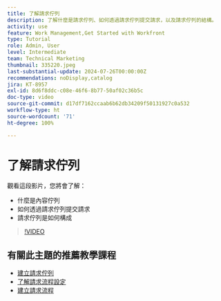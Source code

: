 ```yaml
---
title: 了解請求佇列
description: 了解什麼是請求佇列、如何透過請求佇列提交請求，以及請求佇列的結構。
activity: use
feature: Work Management,Get Started with Workfront
type: Tutorial
role: Admin, User
level: Intermediate
team: Technical Marketing
thumbnail: 335220.jpeg
last-substantial-update: 2024-07-26T00:00:00Z
recommendations: noDisplay,catalog
jira: KT-8957
exl-id: 8d6f8ddc-c08e-46f6-8b77-50af02c36b5c
doc-type: video
source-git-commit: d17df7162ccaab6b62db34209f50131927c0a532
workflow-type: ht
source-wordcount: '71'
ht-degree: 100%

---
```


# 了解請求佇列

觀看這段影片，您將會了解：

* 什麼是內容佇列
* 如何透過請求佇列提交請求
* 請求佇列是如何構成


>[!VIDEO](https://video.tv.adobe.com/v/335220/?quality=12&learn=on&enablevpops)

## 有關此主題的推薦教學課程

* [建立請求佇列](/help/manage-work/request-queues/create-a-request-queue.md)
* [了解請求流程設定](/help/manage-work/request-queues/understand-settings-for-a-flow-request.md)
* [建立請求流程](/help/manage-work/request-queues/create-a-request-flow.md)

